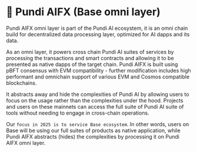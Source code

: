 # 🦾 Pundi AIFX (Base omni layer)

Pundi AIFX omni layer is part of the Pundi AI ecosystem, it is an omni chain build for decentralized data processing layer, optimized for AI dapps and its data.

As an omni layer, it powers cross chain Pundi AI suites of services by processing the transactions and smart contracts and allowing it to be presented as native dapps of the target chain. Pundi AIFX is built using pBFT consensus with EVM compatibility - further modification includes high performant and omnichain support of various EVM and Cosmos compatible blockchains.

It abstracts away and hide the complexities of Pundi AI by allowing users to focus on the usage rather than the complexities under the hood. Projects and users on these mainnets can access the full suite of Pundi AI suite of tools without needing to engage in cross-chain operations.

Our `focus in 2025 is to service Base ecosystem`. In other words, users on Base will be using our full suites of products as native application, while Pundi AIFX abstracts (hides) the complexities by processing it on Pundi AIFX omni layer.

<figure><img src="../../.gitbook/assets/image.png" alt=""><figcaption></figcaption></figure>

<figure><img src="../../.gitbook/assets/image (1).png" alt=""><figcaption></figcaption></figure>
